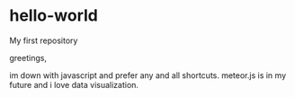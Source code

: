 # hello-world
My first repository 

greetings,

im down with javascript and prefer any and all shortcuts. meteor.js is in my future and i love data visualization.
